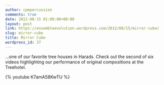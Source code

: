 ```yaml
---
author: cpmpercussion
comments: true
date: 2012-08-15 01:09:00+00:00
layout: post
link: https://ensembleevolution.wordpress.com/2012/08/15/mirror-cube/
slug: mirror-cube
title: Mirror Cube
wordpress_id: 37
---
```


...one of our favorite tree houses in Harads. Check out the second of six videos highlighting our performance of original compositions at the Treehotel.

{% youtube K7amA58KwTU %}
